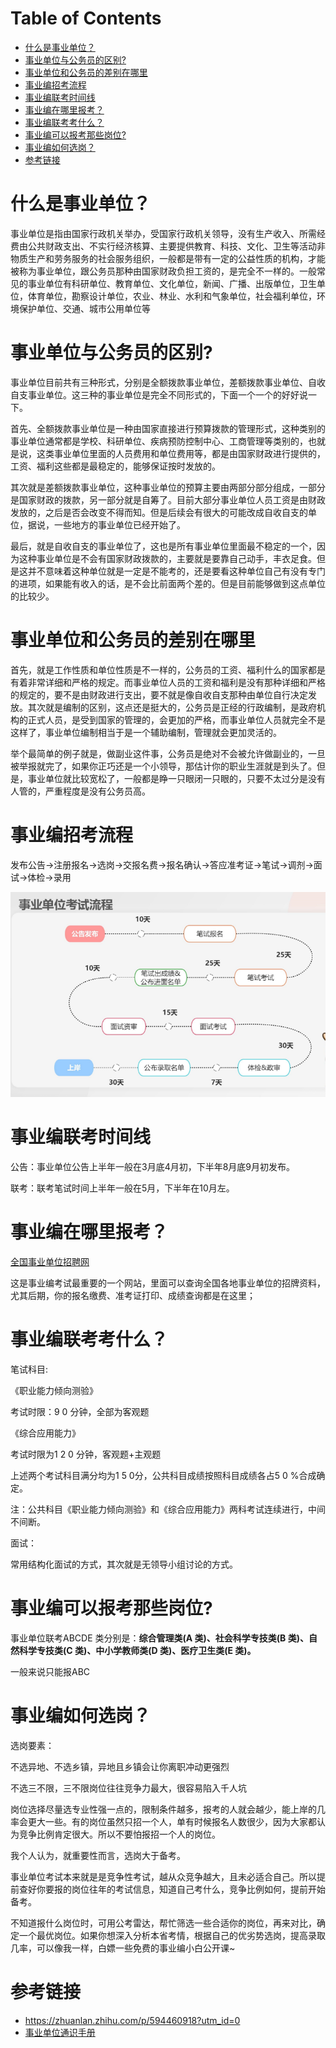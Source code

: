# Table of Contents

* [什么是事业单位？](#什么是事业单位)
* [事业单位与公务员的区别?](#事业单位与公务员的区别)
* [事业单位和公务员的差别在哪里](#事业单位和公务员的差别在哪里)
* [事业编招考流程](#事业编招考流程)
* [事业编联考时间线](#事业编联考时间线)
* [事业编在哪里报考？](#事业编在哪里报考)
* [事业编联考考什么？](#事业编联考考什么)
* [事业编可以报考那些岗位?](#事业编可以报考那些岗位)
* [事业编如何选岗？](#事业编如何选岗)
* [参考链接](#参考链接)


# 什么是事业单位？

事业单位是指由国家行政机关举办，受国家行政机关领导，没有生产收入、所需经费由公共财政支出、不实行经济核算、主要提供教育、科技、文化、卫生等活动非物质生产和劳务服务的社会服务组织，一般都是带有一定的公益性质的机构，才能被称为事业单位，跟公务员那种由国家财政负担工资的，是完全不一样的。一般常见的事业单位有科研单位、教育单位、文化单位，新闻、广播、出版单位，卫生单位，体育单位，勘察设计单位，农业、林业、水利和气象单位，社会福利单位，环境保护单位、交通、城市公用单位等



# 事业单位与公务员的区别?

事业单位目前共有三种形式，分别是全额拨款事业单位，差额拨款事业单位、自收自支事业单位。这三种的事业单位是完全不同形式的，下面一个一个的好好说一下。

首先、全额拨款事业单位是一种由国家直接进行预算拨款的管理形式，这种类别的事业单位通常都是学校、科研单位、疾病预防控制中心、工商管理等类别的，也就是说，这类事业单位里面的人员费用和单位费用等，都是由国家财政进行提供的，工资、福利这些都是最稳定的，能够保证按时发放的。

其次就是差额拨款事业单位，这种事业单位的预算主要由两部分部分组成，一部分是国家财政的拨款，另一部分就是自筹了。目前大部分事业单位人员工资是由财政发放的，之后是否会改变不得而知。但是后续会有很大的可能改成自收自支的单位，据说，一些地方的事业单位已经开始了。

最后，就是自收自支的事业单位了，这也是所有事业单位里面最不稳定的一个，因为这种事业单位是不会有国家财政拨款的，主要就是要靠自己动手，丰衣足食。但是这并不意味着这种单位就是一定是不能考的，还是要看这种单位自己有没有专门的进项，如果能有收入的话，是不会比前面两个差的。但是目前能够做到这点单位的比较少。


# 事业单位和公务员的差别在哪里

首先，就是工作性质和单位性质是不一样的，公务员的工资、福利什么的国家都是有着非常详细和严格的规定。而事业单位人员的工资和福利是没有那种详细和严格的规定的，要不是由财政进行支出，要不就是像自收自支那种由单位自行决定发放。其次就是编制的区别，这点还是挺大的，公务员是正经的行政编制，是政府机构的正式人员，是受到国家的管理的，会更加的严格，而事业单位人员就完全不是这样了，事业单位编制相当于是一个辅助编制，管理就会更加灵活的。

举个最简单的例子就是，做副业这件事，公务员是绝对不会被允许做副业的，一旦被举报就完了，如果你正巧还是一个小领导，那估计你的职业生涯就是到头了。但是，事业单位就比较宽松了，一般都是睁一只眼闭一只眼的，只要不太过分是没有人管的，严重程度是没有公务员高。



# 事业编招考流程
发布公告→注册报名→选岗→交报名费→报名确认→答应准考证→笔试→调剂→面试→体检→录用



![image-20230703215024873](.images/image-20230703215024873.png)

# 事业编联考时间线
公告：事业单位公告上半年一般在3月底4月初，下半年8月底9月初发布。

联考：联考笔试时间上半年一般在5月，下半年在10月左。

# 事业编在哪里报考？

[全国事业单位招聘网](https://www.qgsydw.com/qgsydw/area.html)

这是事业编考试最重要的一个网站，里面可以查询全国各地事业单位的招牌资料，尤其后期，你的报名缴费、准考证打印、成绩查询都是在这里；

# 事业编联考考什么？
笔试科目:

《职业能力倾向测验》

考试时限：9 0 分钟，全部为客观题

《综合应用能力》

考试时限为1 2 0 分钟，客观题+主观题

上述两个考试科目满分均为1 5 0分，公共科目成绩按照科目成绩各占5 0 %合成确定。

注：公共科目《职业能力倾向测验》和《综合应用能力》两科考试连续进行，中间不间断。

面试：

常用结构化面试的方式，其次就是无领导小组讨论的方式。



# 事业编可以报考那些岗位?



事业单位联考ABCDE 类分别是：**综合管理类(A 类)、社会科学专技类(B 类)、自然科学专技类(C 类)、中小学教师类(D 类)、医疗卫生类(E 类)。**



一般来说只能报ABC



# 事业编如何选岗？

选岗要素：

不选异地、不选乡镇，异地且乡镇会让你离职冲动更强烈

不选三不限，三不限岗位往往竞争力最大，很容易陷入千人坑

岗位选择尽量选专业性强一点的，限制条件越多，报考的人就会越少，能上岸的几率会更大一些。有的岗位虽然只招一个人，单有时候报名人数很少，因为大家都认为竞争比例肯定很大。所以不要怕报招一个人的岗位。

我个人认为，就重要性而言，选岗大于备考。

事业单位考试本来就是是竞争性考试，越从众竞争越大，且未必适合自己。所以提前查好你要报的岗位往年的考试信息，知道自己考什么，竞争比例如何，提前开始备考。

不知道报什么岗位时，可用公考雷达，帮忙筛选一些合适你的岗位，再来对比，确定一个最优岗位。如果你想深入分析本省考情，根据自己的优劣势选岗，提高录取几率，可以像我一样，白嫖一些免费的事业编小白公开课~


# 参考链接

+ https://zhuanlan.zhihu.com/p/594460918?utm_id=0
+ [事业单位通识手册](./参考资料/【高顿】事业单位通识手册.pdf)
